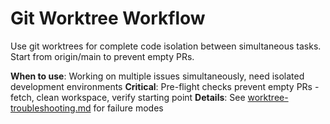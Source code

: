# Git Worktree Workflow

Use git worktrees for complete code isolation between simultaneous tasks. Start from origin/main to prevent empty PRs.

**When to use**: Working on multiple issues simultaneously, need isolated development environments
**Critical**: Pre-flight checks prevent empty PRs - fetch, clean workspace, verify starting point
**Details**: See [worktree-troubleshooting.md](/docs/procedures/worktree-troubleshooting.md) for failure modes